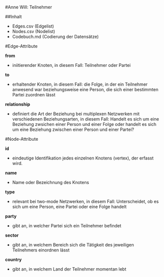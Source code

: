 #Anne Will: Teilnehmer

##Inhalt
- Edges.csv (Edgelist)
- Nodes.csv (Nodelist)
- Codebuch.md (Codierung der Datensätze)

#Edge-Attribute

**from**
- iniitierender Knoten, in diesem Fall: Teilnehmer oder Partei

**to**
- erhaltender Knoten, in diesem Fall: die Folge, in der ein Teilnehmer anwesend war beziehungsweise eine Person, die sich einer bestimmten Partei zuordnen lässt

**relationship**
- definiert die Art der Beziehung bei multiplexen Netzwerken mit verschiedenen Beziehungsarten, in diesem Fall: Handelt es sich um eine Beziehung zwsichen einer Person und einer Folge oder handelt es sich um eine Beziehung zwischen einer Person und einer Partei?

#Node-Attribute

**id**
- eindeutige Identifikation jedes einzelnen Knotens (vertex), der erfasst wird.

**name**
- Name oder Bezeichnung des Knotens

**type**
- relevant bei two-mode Netzwerken, in diesem Fall: Unterscheidet, ob es sich um eine Person, eine Partei oder eine Folge handelt

**party**
- gibt an, in welcher Partei sich ein Teilnehmer befindet

**sector**
- gibt an, in welchem Bereich sich die Tätigkeit des jeweiligen Teilnehmers einordnen lässt
  
**country**
- gibt an, in welchem Land der Teilnehmer momentan lebt 
